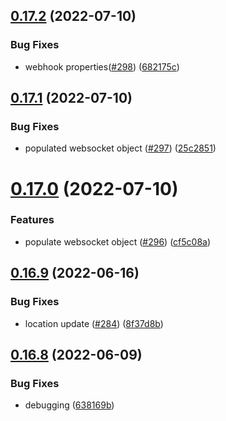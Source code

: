 ## [0.17.2](https://github.com/EddieHubCommunity/api/compare/v0.17.1...v0.17.2) (2022-07-10)


### Bug Fixes

* webhook properties([#298](https://github.com/EddieHubCommunity/api/issues/298)) ([682175c](https://github.com/EddieHubCommunity/api/commit/682175c54c2fee71d00d6f119c40f863ccdd92e7))



## [0.17.1](https://github.com/EddieHubCommunity/api/compare/v0.17.0...v0.17.1) (2022-07-10)


### Bug Fixes

* populated websocket object ([#297](https://github.com/EddieHubCommunity/api/issues/297)) ([25c2851](https://github.com/EddieHubCommunity/api/commit/25c28515be1f7feb11b84af8d70409146fb84b7a))



# [0.17.0](https://github.com/EddieHubCommunity/api/compare/v0.16.9...v0.17.0) (2022-07-10)


### Features

* populate websocket object ([#296](https://github.com/EddieHubCommunity/api/issues/296)) ([cf5c08a](https://github.com/EddieHubCommunity/api/commit/cf5c08a0322348642433ff8b30d5dc9cdea68c90))



## [0.16.9](https://github.com/EddieHubCommunity/api/compare/v0.16.8...v0.16.9) (2022-06-16)


### Bug Fixes

* location update ([#284](https://github.com/EddieHubCommunity/api/issues/284)) ([8f37d8b](https://github.com/EddieHubCommunity/api/commit/8f37d8b598bf8bbe5cc1cfc8704a258215f5f398))



## [0.16.8](https://github.com/EddieHubCommunity/api/compare/v0.16.7...v0.16.8) (2022-06-09)


### Bug Fixes

* debugging ([638169b](https://github.com/EddieHubCommunity/api/commit/638169b7a12bc94511ff9f27c9d65c049d5bd3db))




